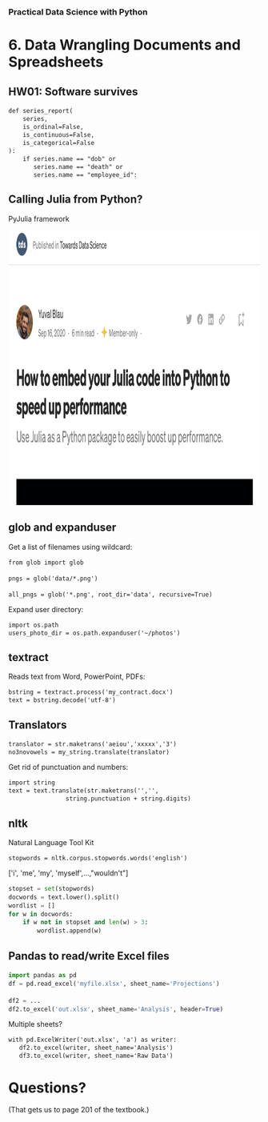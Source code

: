 [comment]: # (THEME = pdsp)
[comment]: # (CODE_THEME = base16/zenburn)

### Practical Data Science with Python

# 6. Data Wrangling Documents and Spreadsheets

[comment]: # (!!!)

## HW01: Software survives

```
def series_report(
    series, 
    is_ordinal=False, 
    is_continuous=False, 
    is_categorical=False
):
    if series.name == "dob" or 
       series.name == "death" or 
       series.name == "employee_id":
```
[comment]: # (!!!)

## Calling Julia from Python?

PyJulia framework

<img src="06_media/PyJulia.png" alt="3d" height="550"/> 

[comment]: # (!!!)

## glob and expanduser

Get a list of filenames using wildcard:

```
from glob import glob

pngs = glob('data/*.png')

all_pngs = glob('*.png', root_dir='data', recursive=True)
```
Expand user directory:
```
import os.path
users_photo_dir = os.path.expanduser('~/photos')
```

[comment]: # (!!!)

## textract

Reads text from Word, PowerPoint, PDFs:

```
bstring = textract.process('my_contract.docx')
text = bstring.decode('utf-8')
```
[comment]: # (!!!)

## Translators


```
translator = str.maketrans('aeiou','xxxxx','3')
no3novowels = my_string.translate(translator)
```
Get rid of punctuation and numbers:

```
import string
text = text.translate(str.maketrans('','',
                string.punctuation + string.digits)
```
[comment]: # (!!!)

## nltk

Natural Language Tool Kit

```
stopwords = nltk.corpus.stopwords.words('english')
```

['i', 'me', 'my', 'myself',...,"wouldn't"]

```python
stopset = set(stopwords)
docwords = text.lower().split()
wordlist = []
for w in docwords:
	if w not in stopset and len(w) > 3:
		wordlist.append(w)
```

[comment]: # (!!!)

## Pandas to read/write Excel files

```python
import pandas as pd
df = pd.read_excel('myfile.xlsx', sheet_name='Projections')

df2 = ...
df2.to_excel('out.xlsx', sheet_name='Analysis', header=True)
```

Multiple sheets?

```
with pd.ExcelWriter('out.xlsx', 'a') as writer:
   df2.to_excel(writer, sheet_name='Analysis')
   df3.to_excel(writer, sheet_name='Raw Data')
```
[comment]: # (!!!)


# Questions?

(That gets us to page 201 of the textbook.)


